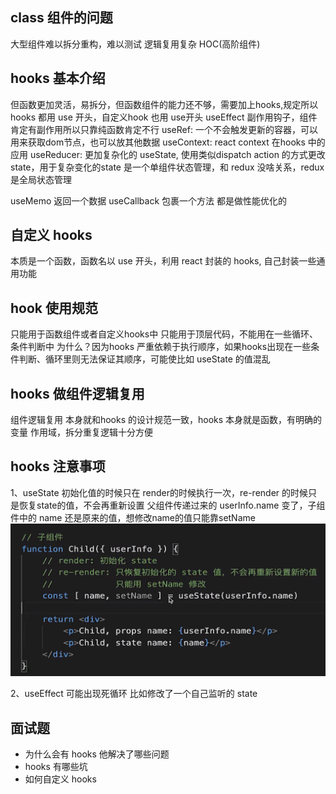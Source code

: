 ## class 组件的问题
大型组件难以拆分重构，难以测试
逻辑复用复杂 HOC(高阶组件)

## hooks 基本介绍
但函数更加灵活，易拆分，但函数组件的能力还不够，需要加上hooks,规定所以 hooks 都用 use 开头，自定义hook 也用 use开头
useEffect 副作用钩子，组件肯定有副作用所以只靠纯函数肯定不行
useRef: 一个不会触发更新的容器，可以用来获取dom节点，也可以放其他数据
useContext: react context 在hooks 中的应用
useReducer: 更加复杂化的 useState, 使用类似dispatch action 的方式更改state，用于复杂变化的state
是一个单组件状态管理，和 redux 没啥关系，redux是全局状态管理

useMemo 返回一个数据
useCallback 包裹一个方法
都是做性能优化的

## 自定义 hooks
本质是一个函数，函数名以 use 开头，利用 react 封装的 hooks, 自己封装一些通用功能

## hook 使用规范
只能用于函数组件或者自定义hooks中
只能用于顶层代码，不能用在一些循环、条件判断中 为什么？因为hooks 严重依赖于执行顺序，如果hooks出现在一些条件判断、循环里则无法保证其顺序，可能使比如 useState 的值混乱

## hooks 做组件逻辑复用
组件逻辑复用 本身就和hooks 的设计规范一致，hooks 本身就是函数，有明确的变量 作用域，拆分重复逻辑十分方便

## hooks 注意事项
1、useState 初始化值的时候只在 render的时候执行一次，re-render 的时候只是恢复state的值，不会再重新设置
父组件传递过来的 userInfo.name 变了，子组件中的 name 还是原来的值，想修改name的值只能靠setName
![](./img/useState.png)

2、useEffect 可能出现死循环
比如修改了一个自己监听的 state

## 面试题
- 为什么会有 hooks 他解决了哪些问题
- hooks 有哪些坑
- 如何自定义 hooks
